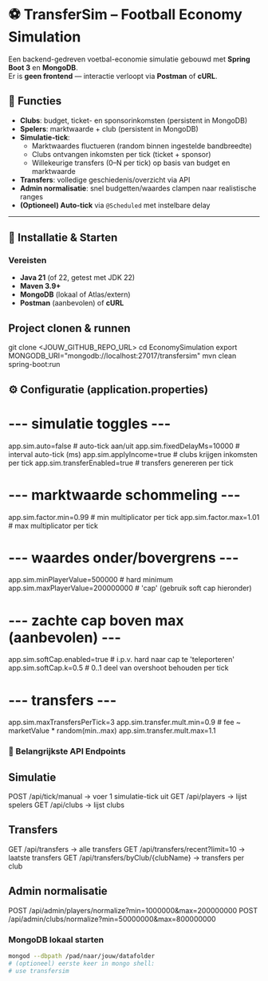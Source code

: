 # ⚽ TransferSim – Football Economy Simulation

Een backend-gedreven voetbal-economie simulatie gebouwd met **Spring Boot 3** en **MongoDB**.  
Er is **geen frontend** — interactie verloopt via **Postman** of **cURL**.

## 📌 Functies

- **Clubs**: budget, ticket- en sponsorinkomsten (persistent in MongoDB)
- **Spelers**: marktwaarde + club (persistent in MongoDB)
- **Simulatie-tick**:
  - Marktwaardes fluctueren (random binnen ingestelde bandbreedte)
  - Clubs ontvangen inkomsten per tick (ticket + sponsor)
  - Willekeurige transfers (0–N per tick) op basis van budget en marktwaarde
- **Transfers**: volledige geschiedenis/overzicht via API
- **Admin normalisatie**: snel budgetten/waardes clampen naar realistische ranges
- **(Optioneel) Auto-tick** via `@Scheduled` met instelbare delay

---

## 🚀 Installatie & Starten

### Vereisten
- **Java 21** (of 22, getest met JDK 22)
- **Maven 3.9+**
- **MongoDB** (lokaal of Atlas/extern)
- **Postman** (aanbevolen) of **cURL**


## Project clonen & runnen
git clone <JOUW_GITHUB_REPO_URL>
cd EconomySimulation
export MONGODB_URI="mongodb://localhost:27017/transfersim"
mvn clean spring-boot:run

## ⚙️ Configuratie (application.properties)
# --- simulatie toggles ---
app.sim.auto=false                 # auto-tick aan/uit
app.sim.fixedDelayMs=10000         # interval auto-tick (ms)
app.sim.applyIncome=true           # clubs krijgen inkomsten per tick
app.sim.transferEnabled=true       # transfers genereren per tick

# --- marktwaarde schommeling ---
app.sim.factor.min=0.99            # min multiplicator per tick
app.sim.factor.max=1.01            # max multiplicator per tick

# --- waardes onder/bovergrens ---
app.sim.minPlayerValue=500000      # hard minimum
app.sim.maxPlayerValue=200000000   # 'cap' (gebruik soft cap hieronder)

# --- zachte cap boven max (aanbevolen) ---
app.sim.softCap.enabled=true       # i.p.v. hard naar cap te 'teleporteren'
app.sim.softCap.k=0.5              # 0..1 deel van overshoot behouden per tick

# --- transfers ---
app.sim.maxTransfersPerTick=3
app.sim.transfer.mult.min=0.9      # fee ~ marketValue * random(min..max)
app.sim.transfer.mult.max=1.1


### 📡 Belangrijkste API Endpoints

## Simulatie
POST /api/tick/manual → voer 1 simulatie-tick uit
GET /api/players → lijst spelers
GET /api/clubs → lijst clubs

## Transfers
GET /api/transfers → alle transfers
GET /api/transfers/recent?limit=10 → laatste transfers
GET /api/transfers/byClub/{clubName} → transfers per club

## Admin normalisatie
POST /api/admin/players/normalize?min=1000000&max=200000000
POST /api/admin/clubs/normalize?min=50000000&max=800000000

### MongoDB lokaal starten
```bash
mongod --dbpath /pad/naar/jouw/datafolder
# (optioneel) eerste keer in mongo shell:
# use transfersim
